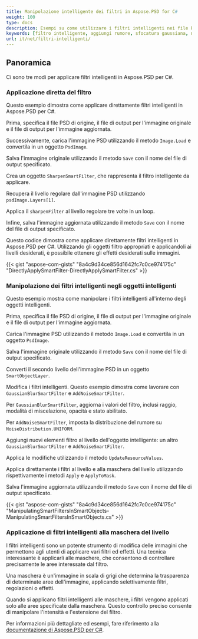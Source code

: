 ```yaml
---
title: Manipolazione intelligente dei filtri in Aspose.PSD for C#
weight: 100
type: docs
description: Esempi su come utilizzare i filtri intelligenti nei file PSD
keywords: [filtro intelligente, aggiungi rumore, sfocatura gaussiana, nitidezza, filtro, filtro psd, api psd, C#, csharp, esempio di codice]
url: it/net/filtri-intelligenti/
---
```


## Panoramica

Ci sono tre modi per applicare filtri intelligenti in Aspose.PSD per C#.

### Applicazione diretta del filtro

Questo esempio dimostra come applicare direttamente filtri intelligenti in Aspose.PSD per C#.

Prima, specifica il file PSD di origine, il file di output per l'immagine originale e il file di output per l'immagine aggiornata.

Successivamente, carica l'immagine PSD utilizzando il metodo `Image.Load` e convertila in un oggetto `PsdImage`.

Salva l'immagine originale utilizzando il metodo `Save` con il nome del file di output specificato.

Crea un oggetto `SharpenSmartFilter`, che rappresenta il filtro intelligente da applicare.

Recupera il livello regolare dall'immagine PSD utilizzando `psdImage.Layers[1]`.

Applica il `sharpenFilter` al livello regolare tre volte in un loop.

Infine, salva l'immagine aggiornata utilizzando il metodo `Save` con il nome del file di output specificato.

Questo codice dimostra come applicare direttamente filtri intelligenti in Aspose.PSD per C#. Utilizzando gli oggetti filtro appropriati e applicandoli ai livelli desiderati, è possibile ottenere gli effetti desiderati sulle immagini.

{{< gist "aspose-com-gists" "8a4c9d34ce856d1642fc7c0ce974175c" "DirectlyApplySmartFilter-DirectlyApplySmartFilter.cs" >}}

### Manipolazione dei filtri intelligenti negli oggetti intelligenti

Questo esempio mostra come manipolare i filtri intelligenti all'interno degli oggetti intelligenti.

Prima, specifica il file PSD di origine, il file di output per l'immagine originale e il file di output per l'immagine aggiornata.

Carica l'immagine PSD utilizzando il metodo `Image.Load` e convertila in un oggetto `PsdImage`.

Salva l'immagine originale utilizzando il metodo `Save` con il nome del file di output specificato.

Converti il secondo livello dell'immagine PSD in un oggetto `SmartObjectLayer`.

Modifica i filtri intelligenti. Questo esempio dimostra come lavorare con `GaussianBlurSmartFilter` e `AddNoiseSmartFilter`.

Per `GaussianBlurSmartFilter`, aggiorna i valori del filtro, inclusi raggio, modalità di miscelazione, opacità e stato abilitato.

Per `AddNoiseSmartFilter`, imposta la distribuzione del rumore su `NoiseDistribution.UNIFORM`.

Aggiungi nuovi elementi filtro al livello dell'oggetto intelligente: un altro `GaussianBlurSmartFilter` e `AddNoiseSmartFilter`.

Applica le modifiche utilizzando il metodo `UpdateResourceValues`.

Applica direttamente i filtri al livello e alla maschera del livello utilizzando rispettivamente i metodi `Apply` e `ApplyToMask`.

Salva l'immagine aggiornata utilizzando il metodo `Save` con il nome del file di output specificato.

{{< gist "aspose-com-gists" "8a4c9d34ce856d1642fc7c0ce974175c" "ManipulatingSmartFiltersInSmartObjects-ManipulatingSmartFiltersInSmartObjects.cs" >}}

### Applicazione di filtri intelligenti alla maschera del livello

I filtri intelligenti sono un potente strumento di modifica delle immagini che permettono agli utenti di applicare vari filtri ed effetti. Una tecnica interessante è applicarli alle maschere, che consentono di controllare precisamente le aree interessate dal filtro.

Una maschera è un'immagine in scala di grigi che determina la trasparenza di determinate aree dell'immagine, applicando selettivamente filtri, regolazioni o effetti.

Quando si applicano filtri intelligenti alle maschere, i filtri vengono applicati solo alle aree specificate dalla maschera. Questo controllo preciso consente di manipolare l'intensità e l'estensione del filtro.

Per informazioni più dettagliate ed esempi, fare riferimento alla [documentazione di Aspose.PSD per C#](https://docs.aspose.com/psd/net/).
